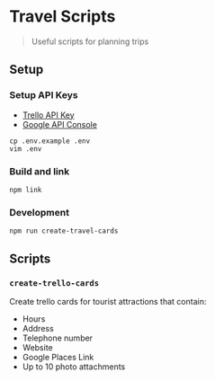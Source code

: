 # Travel Scripts
> Useful scripts for planning trips

## Setup

### Setup API Keys

- [Trello API Key]
- [Google API Console]

```
cp .env.example .env
vim .env
```

[Trello API Key]: https://trello.com/app-key
[Google API Console]: https://console.developers.google.com/apis/credentials

### Build and link

```
npm link
```

### Development

```
npm run create-travel-cards
```

## Scripts

### `create-trello-cards`

Create trello cards for tourist attractions that contain:

- Hours
- Address
- Telephone number
- Website
- Google Places Link
- Up to 10 photo attachments
